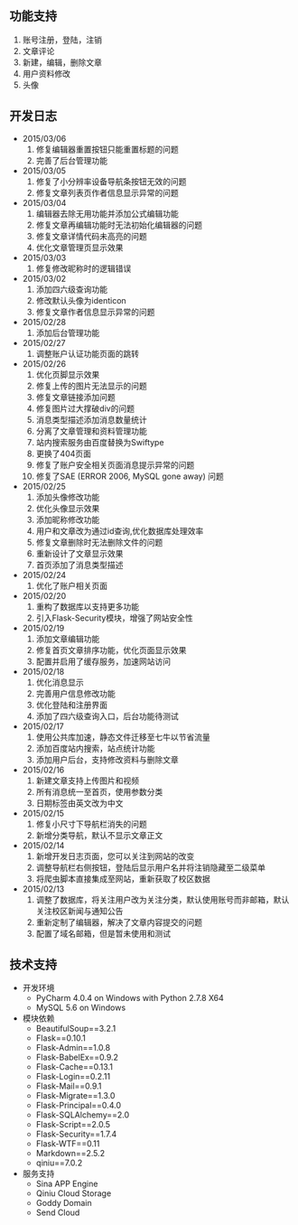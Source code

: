 ## 功能支持
  1. 账号注册，登陆，注销
  2. 文章评论
  3. 新建，编辑，删除文章
  4. 用户资料修改
  5. 头像
  
## 开发日志
  - 2015/03/06
    1. 修复编辑器重置按钮只能重置标题的问题
    2. 完善了后台管理功能
  - 2015/03/05
    1. 修复了小分辨率设备导航条按钮无效的问题
    2. 修复文章列表页作者信息显示异常的问题
  - 2015/03/04
    1. 编辑器去除无用功能并添加公式编辑功能
    2. 修复文章再编辑功能时无法初始化编辑器的问题
    3. 修复文章详情代码未高亮的问题
    4. 优化文章管理页显示效果
  - 2015/03/03
    1. 修复修改昵称时的逻辑错误
  - 2015/03/02
    1. 添加四六级查询功能
    2. 修改默认头像为identicon
    3. 修复文章作者信息显示异常的问题
  - 2015/02/28
    1. 添加后台管理功能
  - 2015/02/27
    1. 调整账户认证功能页面的跳转
  - 2015/02/26
    1. 优化页脚显示效果
    2. 修复上传的图片无法显示的问题
    3. 修复文章链接添加问题
    4. 修复图片过大撑破div的问题
    5. 消息类型描述添加消息数量统计
    6. 分离了文章管理和资料管理功能
    7. 站内搜索服务由百度替换为Swiftype
    8. 更换了404页面
    9. 修复了账户安全相关页面消息提示异常的问题
    10. 修复了SAE (ERROR 2006, MySQL gone away) 问题
  - 2015/02/25
    1. 添加头像修改功能
    2. 优化头像显示效果
    3. 添加昵称修改功能
    4. 用户和文章改为通过id查询,优化数据库处理效率
    5. 修复文章删除时无法删除文件的问题
    6. 重新设计了文章显示效果
    7. 首页添加了消息类型描述
  - 2015/02/24
    1. 优化了账户相关页面
  - 2015/02/20
    1. 重构了数据库以支持更多功能
    2. 引入Flask-Security模块，增强了网站安全性
  - 2015/02/19
    1. 添加文章编辑功能
    2. 修复首页文章排序功能，优化页面显示效果
    3. 配置并启用了缓存服务，加速网站访问
  - 2015/02/18
    1. 优化消息显示
    2. 完善用户信息修改功能
    3. 优化登陆和注册界面
    4. 添加了四六级查询入口，后台功能待测试
  - 2015/02/17
    1. 使用公共库加速，静态文件迁移至七牛以节省流量
    2. 添加百度站内搜索，站点统计功能
    3. 添加用户后台，支持修改资料与删除文章
  - 2015/02/16
    1. 新建文章支持上传图片和视频
    2. 所有消息统一至首页，使用参数分类
    3. 日期标签由英文改为中文
  - 2015/02/15
    1. 修复小尺寸下导航栏消失的问题
    2. 新增分类导航，默认不显示文章正文
  - 2015/02/14
    1. 新增开发日志页面，您可以关注到网站的改变
    2. 调整导航栏右侧按钮，登陆后显示用户名并将注销隐藏至二级菜单
    3. 将爬虫脚本直接集成至网站，重新获取了校区数据
  - 2015/02/13
    1. 调整了数据库，将关注用户改为关注分类，默认使用账号而非邮箱，默认关注校区新闻与通知公告
    2. 重新定制了编辑器，解决了文章内容提交的问题
    3. 配置了域名邮箱，但是暂未使用和测试
    
## 技术支持
  - 开发环境
    - PyCharm 4.0.4 on Windows with Python 2.7.8 X64
    - MySQL 5.6 on Windows
  - 模块依赖
    - BeautifulSoup==3.2.1
    - Flask==0.10.1
    - Flask-Admin==1.0.8
    - Flask-BabelEx==0.9.2
    - Flask-Cache==0.13.1
    - Flask-Login==0.2.11
    - Flask-Mail==0.9.1
    - Flask-Migrate==1.3.0
    - Flask-Principal==0.4.0
    - Flask-SQLAlchemy==2.0
    - Flask-Script==2.0.5
    - Flask-Security==1.7.4
    - Flask-WTF==0.11
    - Markdown==2.5.2
    - qiniu==7.0.2
  - 服务支持
    - Sina APP Engine
    - Qiniu Cloud Storage
    - Goddy Domain
    - Send Cloud
